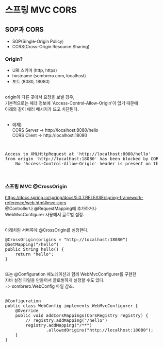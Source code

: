 # 스프링 MVC CORS

## SOP과 CORS
- SOP(Single-Origin Policy)
- CORS(Cross-Origin Resource Sharing)

### Origin?
- URI 스키마 (http, https)
- hostname (sombrero.com, localhost)
- 포트 (8080, 18080)

<br/>
origin이 다른 곳에서 요청을 보낼 경우,<br/>
기본적으로는 헤더 정보에 'Access-Control-Allow-Origin'이 없기 때문에 <br/>
아래와 같이 에러 메시지가 뜨고 차단된다.<br/>
<br/>

* 예제)<br/>
CORS Server -> http://localhost:8080/hello<br/>
CORS Client -> http://localhost:18080<br/>
<br/>

<pre>
Access to XMLHttpRequest at 'http://localhost:8080/hello'
from origin 'http://localhost:18080' has been blocked by CORS policy:
    No 'Access-Control-Allow-Origin' header is present on the requested resource.
</pre>
<br/>

### 스프링 MVC @CrossOrigin
https://docs.spring.io/spring/docs/5.0.7.RELEASE/spring-framework-reference/web.html#mvc-cors <br/>
@Controller나 @RequestMapping에 추가하거나<br/>
WebMvcConfigurer 사용해서 글로벌 설정.<br/>
<br/>

아래처럼 서버쪽에 @CrossOrigin를 설정한다.<br/>
<pre>
@CrossOrigin(origins = "http://localhost:18080")
@GetMapping("/hello")
public String hello() {
    return "hello";
}
</pre>
<br/>
또는 @Configuration 애노테이션과 함께 WebMvcConfigurer를 구현한<br/>
자바 설정 파일을 만들어서 글로벌하게 설정할 수도 있다.<br/>
=> sombrero.WebConfig 파일 참조.<br/>
<br/>
<pre>
@Configuration
public class WebConfig implements WebMvcConfigurer {
    @Override
    public void addCorsMappings(CorsRegistry registry) {
        // registry.addMapping("/hello")
        registry.addMapping("/**")
                .allowedOrigins("http://localhost:18080");
    }
}
</pre>
<br/>